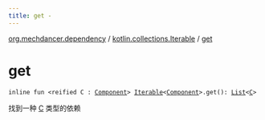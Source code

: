 ```yaml
---
title: get - 
---
```


[org.mechdancer.dependency](../index.html) / [kotlin.collections.Iterable](index.html) / [get](./get.html)

# get

`inline fun <reified C : `[`Component`](../-component/index.html)`> `[`Iterable`](https://kotlinlang.org/api/latest/jvm/stdlib/kotlin.collections/-iterable/index.html)`<`[`Component`](../-component/index.html)`>.get(): `[`List`](https://kotlinlang.org/api/latest/jvm/stdlib/kotlin.collections/-list/index.html)`<`[`C`](get.html#C)`>`

找到一种 [C](get.html#C) 类型的依赖

